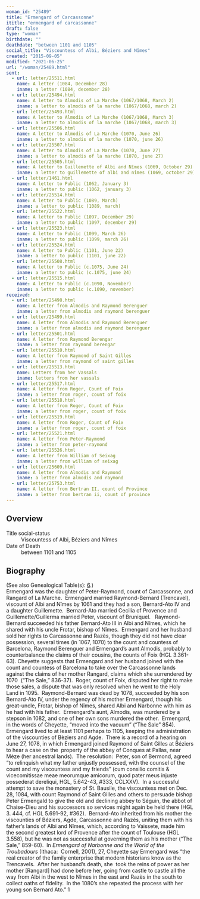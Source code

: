 ```yaml
---
woman_id: "25489"
title: "Ermengard of Carcassonne"
ititle: "ermengard of carcassonne"
draft: false
type: "woman"
birthdate: ""
deathdate: "between 1101 and 1105"
social_title: "Viscountess of Albi, Béziers and Nîmes"
created: "2015-09-05"
modified: "2021-06-25"
url: "/woman/25489.html"
sent:
  - url: letter/25511.html
    name: A letter (1084, December 28)
    iname: a letter (1084, december 28)
  - url: letter/25494.html
    name: A letter to Almodis of La Marche (1067/1068, March 2)
    iname: a letter to almodis of la marche (1067/1068, march 2)
  - url: letter/25493.html
    name: A letter to Almodis of La Marche (1067/1068, March 3)
    iname: a letter to almodis of la marche (1067/1068, march 3)
  - url: letter/25506.html
    name: A letter to Almodis of La Marche (1070, June 26)
    iname: a letter to almodis of la marche (1070, june 26)
  - url: letter/25507.html
    name: A letter to Almodis of La Marche (1070, June 27)
    iname: a letter to almodis of la marche (1070, june 27)
  - url: letter/25505.html
    name: A letter to Guillemette of Albi and Nîmes (1069, October 29)
    iname: a letter to guillemette of albi and nîmes (1069, october 29)
  - url: letter/1461.html
    name: A letter to Public (1062, January 3)
    iname: a letter to public (1062, january 3)
  - url: letter/25514.html
    name: A letter to Public (1089, March)
    iname: a letter to public (1089, march)
  - url: letter/25522.html
    name: A letter to Public (1097, December 29)
    iname: a letter to public (1097, december 29)
  - url: letter/25523.html
    name: A letter to Public (1099, March 26)
    iname: a letter to public (1099, march 26)
  - url: letter/25524.html
    name: A letter to Public (1101, June 22)
    iname: a letter to public (1101, june 22)
  - url: letter/25508.html
    name: A letter to Public (c.1075, June 24)
    iname: a letter to public (c.1075, june 24)
  - url: letter/25515.html
    name: A letter to Public (c.1090, November)
    iname: a letter to public (c.1090, november)
received:
  - url: letter/25498.html
    name: A letter from Almodis and Raymond Berenguer
    iname: a letter from almodis and raymond berenguer
  - url: letter/25499.html
    name: A letter from Almodis and Raymond Berenguer
    iname: a letter from almodis and raymond berenguer
  - url: letter/25501.html
    name: A letter from Raymond Berengar
    iname: a letter from raymond berengar
  - url: letter/25510.html
    name: A letter from Raymond of Saint Gilles
    iname: a letter from raymond of saint gilles
  - url: letter/25513.html
    name: Letters from her Vassals
    iname: letters from her vassals
  - url: letter/25517.html
    name: A letter from Roger, Count of Foix
    iname: a letter from roger, count of foix
  - url: letter/25518.html
    name: A letter from Roger, Count of Foix
    iname: a letter from roger, count of foix
  - url: letter/25519.html
    name: A letter from Roger, Count of Foix
    iname: a letter from roger, count of foix
  - url: letter/25521.html
    name: A letter from Peter-Raymond
    iname: a letter from peter-raymond
  - url: letter/25526.html
    name: A letter from William of Seixag
    iname: a letter from william of seixag
  - url: letter/25609.html
    name: A letter from Almodis and Raymond
    iname: a letter from almodis and raymond
  - url: letter/25753.html
    name: A letter from Bertran II, count of Province
    iname: a letter from bertran ii, count of province
---
```

<h2 class="mt-4">Overview</h2><dt>Title social-status</dt><dd>Viscountess of Albi, Béziers and Nîmes</dd><dt>Date of Death</dt><dd>between 1101 and 1105</dd><h2 class="mt-4">Biography</h2><p>(See also Genealogical Table(s): <a href="https://epistolae.ctl.columbia.edu/content/genealogy-bernard#n25489">6</a>.)<br>
Ermengard was the daughter of Peter-Raymond, count of Carcassonne, and Rangard of La Marche.&nbsp; Ermengard married Raymond-Bernard (Trencavel), viscount of Albi and Nîmes by 1061 and they had a son, Bernard-Ato IV and a daughter Guillemette.&nbsp; Bernard-Ato married Cecilia of Provence and Guillemette/Guillerma married Peter, viscount of Bruniquel.&nbsp; &nbsp;Raymond-Bernard succeeded his father Bernard-Ato III in Albi and Nîmes, which he shared with his uncle Frotar, bishop of Nîmes.&nbsp; Ermengard and her husband sold her rights to Carcassonne and Razès, though they did not have clear possession, several times (in 1067, 1070) to the count and countess of Barcelona, Raymond Berenguer and Ermengard’s aunt Almodis, probably to counterbalance the claims of their cousins, the counts of Foix (HGL 3.361-63). Cheyette suggests that Ermengard and her husband joined with the count and countess of Barcelona to take over the Carcassonne lands against the claims of her mother Rangard, claims which she surrendered by 1070&nbsp; (“The Sale,” 836-37).&nbsp; Roger, count of Foix, disputed her right to make those sales, a dispute that was only resolved when he went to the Holy Land in 1095.&nbsp; Raymond-Bernard was dead by 1078, succeeded by his son Bernard-Ato IV, under the regency of his mother Ermengard, though his great-uncle, Frotar, bishop of Nîmes, shared Albi and Narbonne with him as he had with his father. &nbsp;Ermengard's aunt, Almodis, was murdered by a stepson in 1082, and one of her own sons murdered the other.&nbsp; Ermengard, in the words of Cheyette, “moved into the vacuum” (“The Sale” 854).&nbsp; Ermengard lived to at least 1101 perhaps to 1105, keeping the administration of the viscounties of Bèziers and Agde.&nbsp; There is a record of a hearing on June 27, 1078, in which Ermengard joined Raymond of Saint Gilles at Béziers to hear a case on the&nbsp; property of the abbey of Conques at Pallas, near Mèze (her ancestral lands).&nbsp; The resolution:&nbsp; Peter, son of Bermond, agreed&nbsp; “to relinquish what my father unjustly possessed, with the counsel of the count and my viscountess and my friends” (cum consilio comitis &amp; vicecomitissae meae meorumque amicorum, quod pater meus injuste possederat dereliqui, HGL, 5.642-43, #333, CCLXXV). &nbsp;In a successful attempt to save the monastery of St. Bausile, the viscountess met on Dec. 28, 1084, with count Raymond of Saint Gilles and others to persuade bishop Peter Ermengald to give the old and declining abbey to Séguin, the abbot of Chaise-Dieu and his successors so services might again be held there (HGL 3. 444, cf. HGL 5.691-92, #362). &nbsp;Bernard-Ato inherited from his mother the viscounties of Béziers, Agde, Carcassonne and Razès, uniting them with his father’s lands of Albi and Nîmes, which, according to Vaissete, made him the second greatest lord of Provence after the count of Toulouse (HGL 3.558), but he was not as successful at governing them as his mother (“The Sale,” 859-60).&nbsp; In <i>Ermengard of Narbonne and the World of the Troubadours</i> (Ithaca:&nbsp; Cornell, 2001), 27, Cheyette say Ermengard was “the real creator of the family enterprise that modern historians know as the Trencavels.&nbsp; After her husband’s death, she &nbsp;took the reins of power as her mother [Rangard] had done before her, going from castle to castle all the way from Albi in the west to Nîmes in the east and Razès in the south to collect oaths of fidelity.&nbsp; In the 1080’s she repeated the process with her young son Bernard Ato.” 1&nbsp; &nbsp; &nbsp;</p>